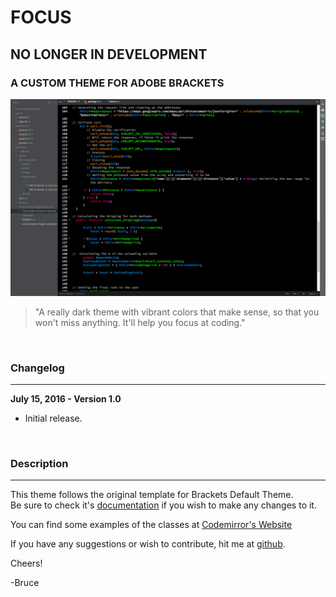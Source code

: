 # FOCUS
## NO LONGER IN DEVELOPMENT
### A CUSTOM THEME FOR ADOBE BRACKETS

![Screenshot of the Focus theme in action](screenshot.png)

>"A really dark theme with vibrant colors that make sense, so that you won't miss anything. It'll help you focus at coding."

</br>

### Changelog
 ---
 **July 15, 2016 - Version 1.0**
 * Initial release.
 
 <br/>

### Description
---

This theme follows the original template for Brackets Default Theme.<br/>
Be sure to check it's [documentation](https://github.com/adobe/brackets/wiki/Creating-Themes) if you wish to make any changes to it.

You can find some examples of the classes at [Codemirror's Website](http://codemirror.net)

If you have any suggestions or wish to contribute, hit me at [github](http://github.com/brucecantarim).

Cheers!

 -Bruce
 
 </br>
 
